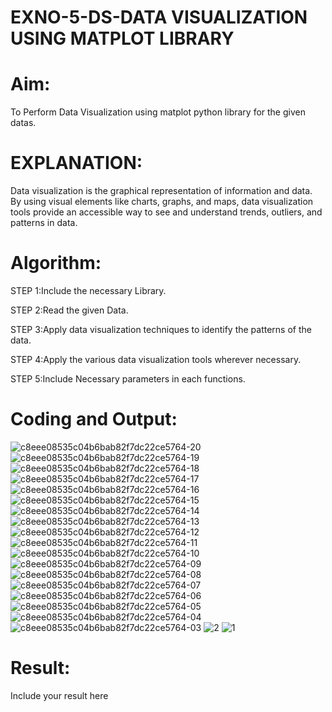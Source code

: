 # EXNO-5-DS-DATA VISUALIZATION USING MATPLOT LIBRARY

# Aim:
  To Perform Data Visualization using matplot python library for the given datas.

# EXPLANATION:
Data visualization is the graphical representation of information and data. By using visual elements like charts, graphs, and maps, data visualization tools provide an accessible way to see and understand trends, outliers, and patterns in data.

# Algorithm:
STEP 1:Include the necessary Library.

STEP 2:Read the given Data.

STEP 3:Apply data visualization techniques to identify the patterns of the data.

STEP 4:Apply the various data visualization tools wherever necessary.

STEP 5:Include Necessary parameters in each functions.

# Coding and Output:
 ![c8eee08535c04b6bab82f7dc22ce5764-20](https://github.com/user-attachments/assets/f4877c9f-d90c-42f7-a030-b87f3e241511)
![c8eee08535c04b6bab82f7dc22ce5764-19](https://github.com/user-attachments/assets/4f38d37b-e6df-4bf4-a980-8489bb581fdd)
![c8eee08535c04b6bab82f7dc22ce5764-18](https://github.com/user-attachments/assets/cec3e825-b09b-4609-a91f-54ffc088ad62)
![c8eee08535c04b6bab82f7dc22ce5764-17](https://github.com/user-attachments/assets/acb6c329-880d-44cf-bebf-28fea563612e)
![c8eee08535c04b6bab82f7dc22ce5764-16](https://github.com/user-attachments/assets/6d8048fa-0309-409f-9038-77393cb38b31)
![c8eee08535c04b6bab82f7dc22ce5764-15](https://github.com/user-attachments/assets/092b45e3-ff95-42ab-bfcb-4e37c753975f)
![c8eee08535c04b6bab82f7dc22ce5764-14](https://github.com/user-attachments/assets/88035805-38e2-4065-94f7-ae51ccce7146)
![c8eee08535c04b6bab82f7dc22ce5764-13](https://github.com/user-attachments/assets/05ac15e6-1a66-455f-923a-66c44824f378)
![c8eee08535c04b6bab82f7dc22ce5764-12](https://github.com/user-attachments/assets/2ac0a282-7494-4e56-afc7-a6707e0682fa)
![c8eee08535c04b6bab82f7dc22ce5764-11](https://github.com/user-attachments/assets/3824c407-5960-4ac2-9fc2-a53978aa2eb8)
![c8eee08535c04b6bab82f7dc22ce5764-10](https://github.com/user-attachments/assets/47a308ba-23e3-4d66-99eb-af62fc8a7ecc)
![c8eee08535c04b6bab82f7dc22ce5764-09](https://github.com/user-attachments/assets/a94510b9-8762-49d0-b3f1-23234bf6b325)
![c8eee08535c04b6bab82f7dc22ce5764-08](https://github.com/user-attachments/assets/c707285e-b775-47fe-9324-c3b725bc1b06)
![c8eee08535c04b6bab82f7dc22ce5764-07](https://github.com/user-attachments/assets/947b8fc5-664d-412c-80b8-f8db9eed3743)
![c8eee08535c04b6bab82f7dc22ce5764-06](https://github.com/user-attachments/assets/87a425c5-97c4-4e15-8116-78f0b5a5e127)
![c8eee08535c04b6bab82f7dc22ce5764-05](https://github.com/user-attachments/assets/17923e28-6748-46bb-ad3e-940e604ce843)
![c8eee08535c04b6bab82f7dc22ce5764-04](https://github.com/user-attachments/assets/15c218df-dca9-4384-8440-21ddfe20b587)
![c8eee08535c04b6bab82f7dc22ce5764-03](https://github.com/user-attachments/assets/ff44e799-3e03-4092-850f-bbbf76ca6f00)
![2](https://github.com/user-attachments/assets/003b5102-6fe9-4cae-b0b6-52ecc40d6406)
![1](https://github.com/user-attachments/assets/0c0712ef-ceae-413c-be59-a0bb1d21c628)


# Result:
 Include your result here
